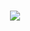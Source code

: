 <h1 align="center">
  <a href="https://git.io/typing-svg">
    <img src="https://readme-typing-svg.herokuapp.com/?lines=Hello,+There!+👋;This+is+Aslıhan ESEN....;Nice+to+meet+you!&center=true&size=30">
  </a>
</h1>
